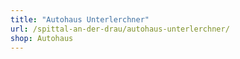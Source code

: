 ```yaml
---
title: "Autohaus Unterlerchner"
url: /spittal-an-der-drau/autohaus-unterlerchner/
shop: Autohaus
---
```

